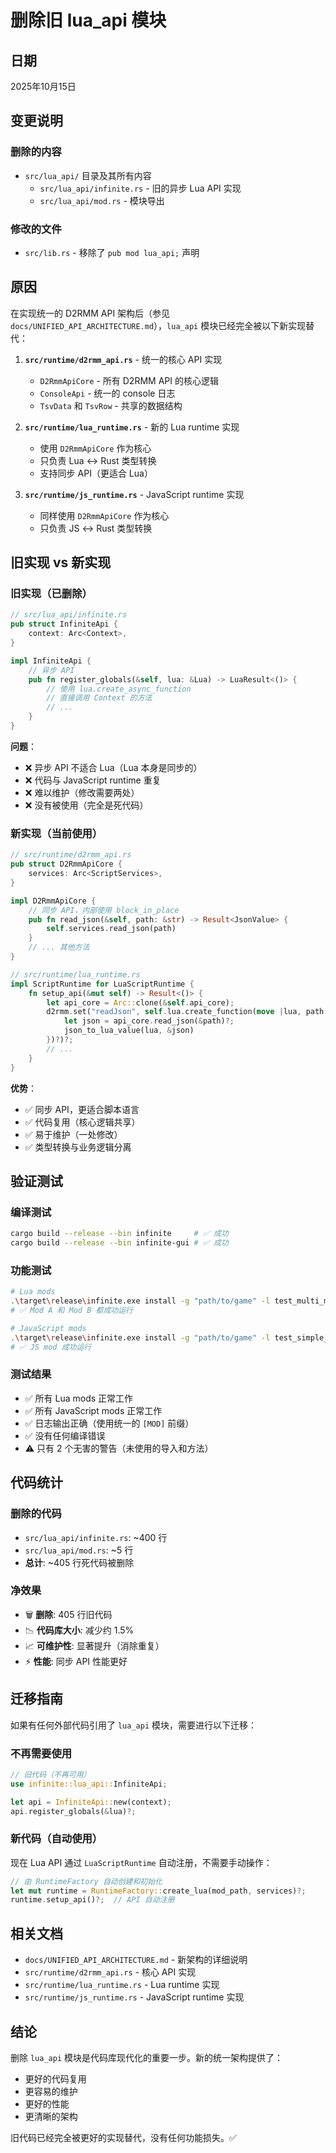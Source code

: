 # 删除旧 lua_api 模块

## 日期
2025年10月15日

## 变更说明

### 删除的内容
- `src/lua_api/` 目录及其所有内容
  - `src/lua_api/infinite.rs` - 旧的异步 Lua API 实现
  - `src/lua_api/mod.rs` - 模块导出

### 修改的文件
- `src/lib.rs` - 移除了 `pub mod lua_api;` 声明

## 原因

在实现统一的 D2RMM API 架构后（参见 `docs/UNIFIED_API_ARCHITECTURE.md`），`lua_api` 模块已经完全被以下新实现替代：

1. **`src/runtime/d2rmm_api.rs`** - 统一的核心 API 实现
   - `D2RmmApiCore` - 所有 D2RMM API 的核心逻辑
   - `ConsoleApi` - 统一的 console 日志
   - `TsvData` 和 `TsvRow` - 共享的数据结构

2. **`src/runtime/lua_runtime.rs`** - 新的 Lua runtime 实现
   - 使用 `D2RmmApiCore` 作为核心
   - 只负责 Lua ↔ Rust 类型转换
   - 支持同步 API（更适合 Lua）

3. **`src/runtime/js_runtime.rs`** - JavaScript runtime 实现
   - 同样使用 `D2RmmApiCore` 作为核心
   - 只负责 JS ↔ Rust 类型转换

## 旧实现 vs 新实现

### 旧实现（已删除）
```rust
// src/lua_api/infinite.rs
pub struct InfiniteApi {
    context: Arc<Context>,
}

impl InfiniteApi {
    // 异步 API
    pub fn register_globals(&self, lua: &Lua) -> LuaResult<()> {
        // 使用 lua.create_async_function
        // 直接调用 Context 的方法
        // ...
    }
}
```

**问题**：
- ❌ 异步 API 不适合 Lua（Lua 本身是同步的）
- ❌ 代码与 JavaScript runtime 重复
- ❌ 难以维护（修改需要两处）
- ❌ 没有被使用（完全是死代码）

### 新实现（当前使用）
```rust
// src/runtime/d2rmm_api.rs
pub struct D2RmmApiCore {
    services: Arc<ScriptServices>,
}

impl D2RmmApiCore {
    // 同步 API，内部使用 block_in_place
    pub fn read_json(&self, path: &str) -> Result<JsonValue> {
        self.services.read_json(path)
    }
    // ... 其他方法
}

// src/runtime/lua_runtime.rs
impl ScriptRuntime for LuaScriptRuntime {
    fn setup_api(&mut self) -> Result<()> {
        let api_core = Arc::clone(&self.api_core);
        d2rmm.set("readJson", self.lua.create_function(move |lua, path: String| {
            let json = api_core.read_json(&path)?;
            json_to_lua_value(lua, &json)
        })?)?;
        // ...
    }
}
```

**优势**：
- ✅ 同步 API，更适合脚本语言
- ✅ 代码复用（核心逻辑共享）
- ✅ 易于维护（一处修改）
- ✅ 类型转换与业务逻辑分离

## 验证测试

### 编译测试
```bash
cargo build --release --bin infinite     # ✅ 成功
cargo build --release --bin infinite-gui # ✅ 成功
```

### 功能测试
```bash
# Lua mods
.\target\release\infinite.exe install -g "path/to/game" -l test_multi_mod.txt
# ✅ Mod A 和 Mod B 都成功运行

# JavaScript mods
.\target\release\infinite.exe install -g "path/to/game" -l test_simple_js_list.txt
# ✅ JS mod 成功运行
```

### 测试结果
- ✅ 所有 Lua mods 正常工作
- ✅ 所有 JavaScript mods 正常工作
- ✅ 日志输出正确（使用统一的 `[MOD]` 前缀）
- ✅ 没有任何编译错误
- ⚠️ 只有 2 个无害的警告（未使用的导入和方法）

## 代码统计

### 删除的代码
- `src/lua_api/infinite.rs`: ~400 行
- `src/lua_api/mod.rs`: ~5 行
- **总计**: ~405 行死代码被删除

### 净效果
- 🗑️ **删除**: 405 行旧代码
- 📉 **代码库大小**: 减少约 1.5%
- 📈 **可维护性**: 显著提升（消除重复）
- ⚡ **性能**: 同步 API 性能更好

## 迁移指南

如果有任何外部代码引用了 `lua_api` 模块，需要进行以下迁移：

### 不再需要使用
```rust
// 旧代码（不再可用）
use infinite::lua_api::InfiniteApi;

let api = InfiniteApi::new(context);
api.register_globals(&lua)?;
```

### 新代码（自动使用）
现在 Lua API 通过 `LuaScriptRuntime` 自动注册，不需要手动操作：

```rust
// 由 RuntimeFactory 自动创建和初始化
let mut runtime = RuntimeFactory::create_lua(mod_path, services)?;
runtime.setup_api()?;  // API 自动注册
```

## 相关文档
- `docs/UNIFIED_API_ARCHITECTURE.md` - 新架构的详细说明
- `src/runtime/d2rmm_api.rs` - 核心 API 实现
- `src/runtime/lua_runtime.rs` - Lua runtime 实现
- `src/runtime/js_runtime.rs` - JavaScript runtime 实现

## 结论

删除 `lua_api` 模块是代码库现代化的重要一步。新的统一架构提供了：
- 更好的代码复用
- 更容易的维护
- 更好的性能
- 更清晰的架构

旧代码已经完全被更好的实现替代，没有任何功能损失。✅

